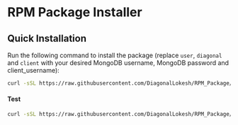 # RPM Package Installer

## Quick Installation

Run the following command to install the package (replace `user`, `diagonal` and `client` with your desired MongoDB username, MongoDB password and client_username):

```bash
curl -sSL https://raw.githubusercontent.com/DiagonalLokesh/RPM_Package/main/install.sh | tr -d '\r' | sudo bash -s -- <mongodb_username> <mongodb_password> <client_username>
```

#### Test
```bash
curl -sSL https://raw.githubusercontent.com/DiagonalLokesh/RPM_Package/main/install.sh | tr -d '\r' | sudo bash -s -- user diagonal client
```
